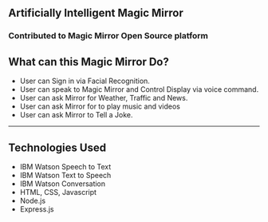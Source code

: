 <h2> Artificially Intelligent Magic Mirror</h2>
<h3>Contributed to Magic Mirror Open Source platform </h3>

<h2>What can this Magic Mirror Do?</h2>
<ul>
<li>User can Sign in via Facial Recognition.</li>
<li>User can speak to Magic Mirror and Control Display via voice command.</li>
<li>User can ask Mirror for Weather, Traffic and News.</li>
<li>User can ask Mirror for to play music and videos</li>
<li>User can ask Mirror to Tell a Joke.</li>
</ul>

<hr>

<h2>Technologies Used</h2>
<ul>
<li>IBM Watson Speech to Text</li>
<li>IBM Watson Text to Speech</li>
<li>IBM Watson Conversation</li>
<li>HTML, CSS, Javascript</li>
<li>Node.js</li>
<li>Express.js</li>

</ul>
